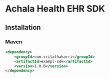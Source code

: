 # Achala Health EHR SDK

## Installation

### Maven
```xml
<dependency>
    <groupId>com.srilathakarri</groupId>
    <artifactId>exampl-sdk</artifactId>
    <version>1.0.0</version>
</dependency>
